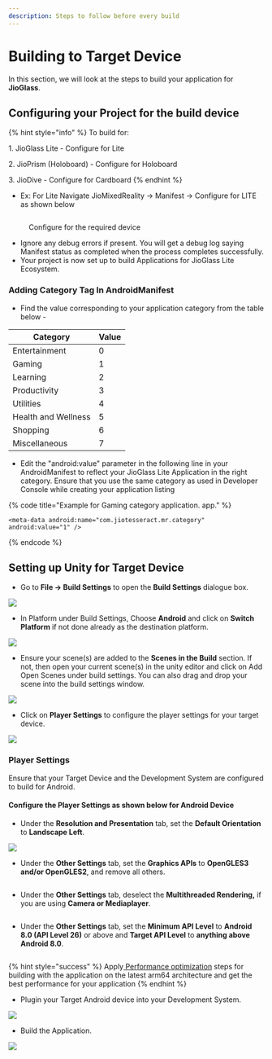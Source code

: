 ```yaml
---
description: Steps to follow before every build
---
```


# Building to Target Device

In this section, we will look at the steps to build your application for **JioGlass**.

## Configuring your Project for the build device

{% hint style="info" %}
To build for:

1\. JioGlass Lite - Configure for Lite

2\. JioPrism (Holoboard) - Configure for Holoboard

3\. JioDive - Configure for Cardboard
{% endhint %}

* Ex: For Lite Navigate JioMixedReality -> Manifest -> Configure for LITE as shown below

<figure><img src="../../.gitbook/assets/Unity_uTUBVhxgGr.png" alt=""><figcaption><p>Configure for the required device</p></figcaption></figure>

* Ignore any debug errors if present. You will get a debug log saying Manifest status as completed when the process completes successfully.
* Your project is now set up to build Applications for JioGlass Lite Ecosystem.

### Adding Category Tag In AndroidManifest

* Find the value corresponding to your application category from the table below -&#x20;

| Category            | Value |
| ------------------- | ----- |
| Entertainment       | 0     |
| Gaming              | 1     |
| Learning            | 2     |
| Productivity        | 3     |
| Utilities           | 4     |
| Health and Wellness | 5     |
| Shopping            | 6     |
| Miscellaneous       | 7     |

* Edit the "android:value" parameter in the following line in your AndroidManifest to reflect your JioGlass Lite Application in the right category. Ensure that you use the same category as used in Developer Console while creating your application listing

{% code title="Example for Gaming category application. app." %}
```markup
<meta-data android:name="com.jiotesseract.mr.category" android:value="1" />
```
{% endcode %}

## Setting up Unity for Target Device

* Go to **File -> Build Settings** to open the **Build Settings** dialogue box.

![](../../.gitbook/assets/36.png)

* In Platform under Build Settings, Choose **Android** and click on **Switch Platform** if not done already as the destination platform.

![](../../.gitbook/assets/37.png)

* Ensure your scene(s) are added to the **Scenes in the Build** section. If not, then open your current scene(s) in the unity editor and click on Add Open Scenes under build settings. You can also drag and drop your scene into the build settings window.

![](../../.gitbook/assets/38.png)

* Click on **Player Settings** to configure the player settings for your target device.

![](../../.gitbook/assets/39.png)

### Player Settings

Ensure that your Target Device and the Development System are configured to build for Android.

#### Configure the Player Settings as shown below for Android Device

* Under the **Resolution and Presentation** tab, set the **Default Orientation** to **Landscape Left**.

![](../../.gitbook/assets/40.png)

* Under the **Other Settings** tab, set the **Graphics APIs** to **OpenGLES3 and/or OpenGLES2**, and remove all others.

<figure><img src="../../.gitbook/assets/image (35).png" alt=""><figcaption></figcaption></figure>

* Under the **Other Settings** tab, deselect the **Multithreaded Rendering,** if you are using **Camera or Mediaplayer**.

<figure><img src="../../.gitbook/assets/image (48).png" alt=""><figcaption></figcaption></figure>

* Under the **Other Settings** tab, set the **Minimum API Level** to **Android 8.0 (API Level 26)** or above and **Target API Level** to **anything above Android 8.0**.

<figure><img src="../../.gitbook/assets/image (38).png" alt=""><figcaption></figcaption></figure>

{% hint style="success" %}
Apply[ Performance optimization](performance-optimization.md) steps for building with the application on the latest arm64 architecture and get the best performance for your application
{% endhint %}

* Plugin your Target Android device into your Development System.

![](../../.gitbook/assets/44.png)

* Build the Application.

![](../../.gitbook/assets/45.png)

